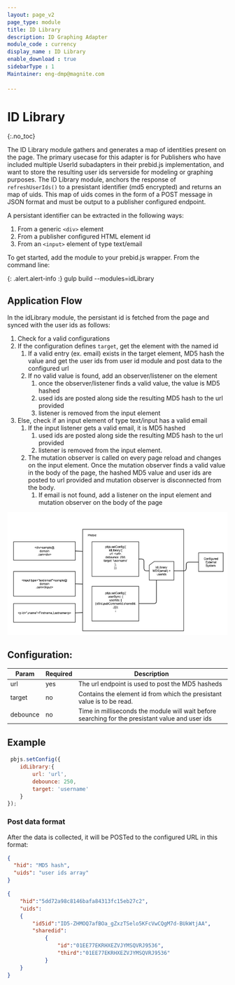 ```yaml
---
layout: page_v2
page_type: module
title: ID Library
description: ID Graphing Adapter
module_code : currency
display_name : ID Library
enable_download : true
sidebarType : 1
Maintainer: eng-dmp@magnite.com

---
```



# ID Library
{:.no_toc}

The ID Library module gathers and generates a map of identities present on the page.  The primary usecase for this adapter is for Publishers who have included multiple UserId subadapters in their prebid.js implementation, and want to store the resulting user ids serverside for modeling or graphing purposes.  The ID Library module, anchors the response of `refreshUserIds()` to a presistant identifier (md5 encrypted) and returns an map of uids.  This map of uids comes in the form of a POST message in JSON format and must be output to a publisher configured endpoint. 

A persistant identifier can be extracted in the following ways:

1. From a generic `<div>` element
2. From a publisher configured HTML element id
3. From an `<input>` element of type text/email

To get started, add the module to your prebid.js wrapper. From the command line:

{: .alert.alert-info :}
gulp build --modules=idLibrary


## Application Flow

In the idLibrary module, the persistant id is fetched from the page and synced with the user ids as follows:

1. Check for a valid configurations
1. If the configuration defines `target`, get the element with the named id
   1. If a valid entry (ex. email) exists in the target element, MD5 hash the value and get the user ids from user id module and post data to the configured url
   1. If no valid value is found, add an observer/listener on the element
       1. once the observer/listener finds a valid value, the value is MD5 hashed
       1. used ids are posted along side the resulting MD5 hash to the url provided
       1. listener is removed from the input element
1. Else, check if an input element of type text/input has a valid email
   1. If the input listener gets a valid email, it is MD5 hashed 
      1. used ids are posted along side the resulting MD5 hash to the url provided
      1. listener is removed from the input element.
   1. The mutation observer is called on every page reload and changes on the input element. Once the mutation observer finds a valid value in the body of the page, the hashed MD5 value and user ids are posted to url provided and mutation observer is disconnected from the body.
      1. If email is not found, add a listener on the input element and mutation observer on the body of the page
  
![Image of IDLibrary](/assets/images/dev-docs/IDlib.png)

## Configuration:

| Param  | Required | Description |
| --- | --- | --- |
| url | yes | The url endpoint is used to post the MD5 hasheds|
| target | no | Contains the element id from which the presistant value is to be read.|
| debounce | no | Time in milliseconds the module will wait before searching for the presistant value and user ids|

## Example

```javascript
 pbjs.setConfig({
    idLibrary:{
        url: 'url',
        debounce: 250,
        target: 'username'
    }
});
```

### Post data format

After the data is collected, it will be POSTed to the configured URL in this format:

```json
{
  "hid": "MD5 hash",
  "uids": "user ids array"
}
```

```json
{
	"hid":"5dd72a98c8146bafa84313fc15eb27c2",
	"uids":
	{
		"id5id":"ID5-ZHMOQ7afBOa_gZxzTSelo5KFcVwCQgM7d-BUkWtjAA",
		"sharedid":
			{
				"id":"01EE77EKRHXEZVJYMSQVRJ9536",
				"third":"01EE77EKRHXEZVJYMSQVRJ9536"
			}
	}
}
```
